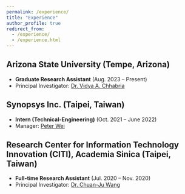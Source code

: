 ```yaml
---
permalink: /experience/
title: "Experience"
author_profile: true
redirect_from: 
  - /experience/
  - /experience.html
---
```


## Arizona State University (Tempe, Arizona)
- **Graduate Research Assistant** (Aug. 2023 – Present)
- Principal Investigator: [Dr. Vidya A. Chhabria](https://www.linkedin.com/in/vidya-chhabria/)

## Synopsys Inc. (Taipei, Taiwan) 
- **Intern (Technical-Engineering)** (Oct. 2021 – June 2022)
- Manager: [Peter Wei](https://www.linkedin.com/in/peter-wei-991408257/)

## Research Center for Information Technology Innovation (CITI), Academia Sinica (Taipei, Taiwan)
- **Full-time Research Assistant** (Jul. 2020 – Nov. 2020)
- Principal Investigator: [Dr. Chuan-Ju Wang](https://www.linkedin.com/in/jerewang/)

